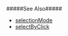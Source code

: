 #####See Also#####
- [selectionMode]({basewidgetpath}/Configuration/#selectionMode)
- [selectByClick]({basewidgetpath}/Configuration/#selectByClick)